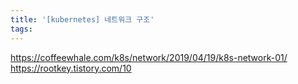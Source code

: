 ```yaml
---
title: '[kubernetes] 네트워크 구조'
tags:
---
```


https://coffeewhale.com/k8s/network/2019/04/19/k8s-network-01/
https://rootkey.tistory.com/10